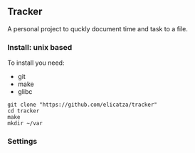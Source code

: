 ## Tracker
A personal project to quckly document time and task to a file.

### Install: unix based
To install you need:
* git
* make
* glibc

```
git clone "https://github.com/elicatza/tracker"
cd tracker
make
mkdir ~/var
```

### Settings
